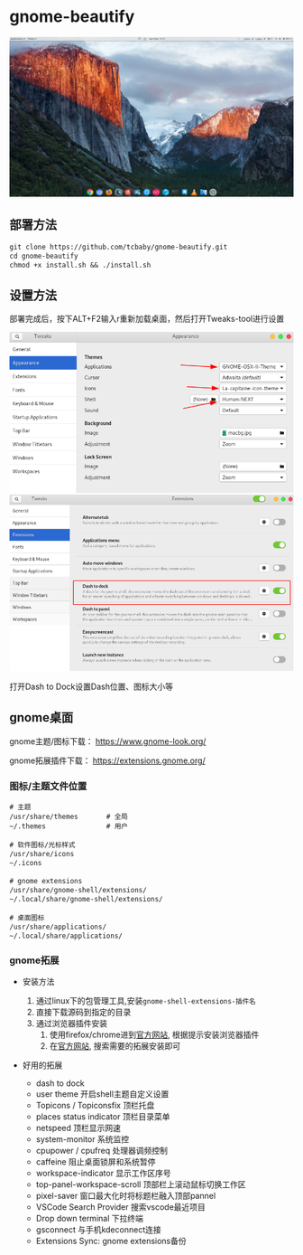 
# gnome-beautify

![](/images/3.png)

## 部署方法

```shell
git clone https://github.com/tcbaby/gnome-beautify.git
cd gnome-beautify
chmod +x install.sh && ./install.sh
```

## 设置方法

部署完成后，按下ALT+F2输入r重新加载桌面，然后打开Tweaks-tool进行设置

![](/images/1.png)
![](/images/2.png)

打开Dash to Dock设置Dash位置、图标大小等

## gnome桌面

gnome主题/图标下载： <https://www.gnome-look.org/>

gnome拓展插件下载： <https://extensions.gnome.org/>

### 图标/主题文件位置

```shell
# 主题
/usr/share/themes       # 全局       
~/.themes		        # 用户

# 软件图标/光标样式
/usr/share/icons
~/.icons

# gnome extensions
/usr/share/gnome-shell/extensions/
~/.local/share/gnome-shell/extensions/

# 桌面图标
/usr/share/applications/
~/.local/share/applications/
```

### gnome拓展

- 安装方法
    1. 通过linux下的包管理工具,安装`gnome-shell-extensions-插件名`
    2. 直接下载源码到指定的目录
    3. 通过浏览器插件安装
        1. 使用firefox/chrome进到[官方网站](https://extensions.gnome.org), 根据提示安装浏览器插件
        2. 在[官方网站](https://extensions.gnome.org), 搜索需要的拓展安装即可

- 好用的拓展
    - dash to dock 
    - user theme                 开启shell主题自定义设置      
    - Topicons / Topiconsfix     顶栏托盘 
    - places status indicator    顶栏目录菜单       
    - netspeed                   顶栏显示网速
    - system-monitor             系统监控
    - cpupower / cpufreq         处理器调频控制
    - caffeine                   阻止桌面锁屏和系统暂停
    - workspace-indicator         显示工作区序号
    - top-panel-workspace-scroll  顶部栏上滚动鼠标切换工作区
    - pixel-saver                 窗口最大化时将标题栏融入顶部pannel
    - VSCode Search Provider      搜索vscode最近项目
    - Drop down terminal          下拉终端
    - gsconnect                   与手机kdeconnect连接
    - Extensions Sync:            gnome extensions备份